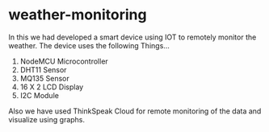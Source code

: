 # weather-monitoring
In this we had developed a smart device using IOT to remotely monitor the weather.
The device uses the following Things...
  1. NodeMCU Microcontroller
  2. DHT11 Sensor
  3. MQ135 Sensor
  4. 16 X 2 LCD Display
  5. I2C Module

Also we have used ThinkSpeak Cloud for remote monitoring of the data and visualize using graphs.
